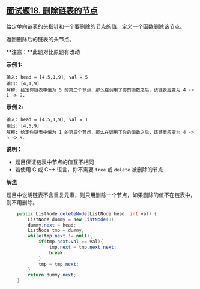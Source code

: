 ## [面试题18. 删除链表的节点](https://leetcode-cn.com/problems/shan-chu-lian-biao-de-jie-dian-lcof/)

给定单向链表的头指针和一个要删除的节点的值，定义一个函数删除该节点。

返回删除后的链表的头节点。

**注意：**此题对比原题有改动

**示例 1:**

```
输入: head = [4,5,1,9], val = 5
输出: [4,1,9]
解释: 给定你链表中值为 5 的第二个节点，那么在调用了你的函数之后，该链表应变为 4 -> 1 -> 9.
```

**示例 2:**

```
输入: head = [4,5,1,9], val = 1
输出: [4,5,9]
解释: 给定你链表中值为 1 的第三个节点，那么在调用了你的函数之后，该链表应变为 4 -> 5 -> 9.
```

**说明：**

- 题目保证链表中节点的值互不相同
- 若使用 C 或 C++ 语言，你不需要 `free` 或 `delete` 被删除的节点

**解法**

题目中说明链表不含重复元素，则只用删除一个节点，如果删除的值不在链表中，则不用删除。

```java
    public ListNode deleteNode(ListNode head, int val) {
        ListNode dummy = new ListNode(0);
        dummy.next = head;
        ListNode tmp = dummy;
        while(tmp.next != null){
            if(tmp.next.val == val){
                tmp.next = tmp.next.next;
                break;
            }
            tmp = tmp.next;
        }
        return dummy.next;
    }
```

